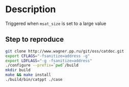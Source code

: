 # Description

Triggered when `msat_size` is set to a large value

## Step to reproduce

```bash
git clone http://www.wagner.pp.ru/git/oss/catdoc.git
export CFLAGS="-fsanitize=address -g"
export LDFLAGS="-g -fsanitize=address"
./configure --prefix=`pwd`/build
mkdir build
make && make install
./build/bin/catppt ./case
```
